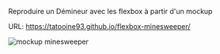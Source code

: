 Reproduire un Démineur avec les flexbox à partir d'un mockup

URL: https://tatooine93.github.io/flexbox-minesweeper/

<img src="https://github.com/becodeorg/LIE-Jepsen-6/blob/master/01-the-field/04-html-css/02-css/01-flex/assets/minefield.png" alt="mockup minesweeper">
